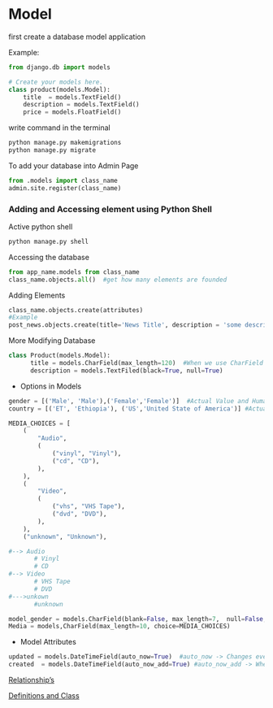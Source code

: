 # Model

first create a database model application

Example:

```python
from django.db import models

# Create your models here.
class product(models.Model):
    title  = models.TextField()  
    description = models.TextField()
    price = models.FloatField()
```

write command in the terminal

```python
python manage.py makemigrations
python manage.py migrate
```

To add your database into Admin Page

```python
from .models import class_name
admin.site.register(class_name)
```

### Adding and Accessing element using Python Shell

Active python shell

```python
python manage.py shell
```

Accessing the database

```python
from app_name.models from class_name
class_name.objects.all()  #get how many elements are founded
```

Adding Elements

```python
class_name.objects.create(attributes)
#Example
post_news.objects.create(title='News Title', description = 'some description', link = 'www.google.com')
```

More Modifying Database

 

```python
class Product(models.Model):
      title = models.CharField(max_length=120)  #When we use CharField should have max_length
      description = models.TextFiled(black=True, null=True) 
```

- Options in Models

```python
gender = [('Male', 'Male'),('Female','Female')]  #Actual Value and Human Readable name
country = [('ET', 'Ethiopia'), ('US','United State of America')] #Actual Value -> ET and Human Readable -> Ethiopia

MEDIA_CHOICES = [
    (
        "Audio",
        (
            ("vinyl", "Vinyl"),
            ("cd", "CD"),
        ),
    ),
    (
        "Video",
        (
            ("vhs", "VHS Tape"),
            ("dvd", "DVD"),
        ),
    ),
    ("unknown", "Unknown"),

#--> Audio
       # Vinyl
       # CD
#--> Video
       # VHS Tape
       # DVD
#--->unkown
       #unknown

model_gender = models.CharField(blank=False, max_length=7,  null=False,choices=gender)
Media = models,CharField(max_length=10, choice=MEDIA_CHOICES)

```

- Model Attributes

```python
updated = models.DateTimeField(auto_now=True)  #auto_now -> Changes evertime updated 
created  = models.DateTimeField(auto_now_add=True) #auto_now_add -> When created time stamp
```

[Relationship’s ](Model%200e5d63aa5de74f8ea9c0e7a817c364ed/Relationship%E2%80%99s%205271ce1f8862412abea2d66208e012fe.md)

[Definitions and Class](Model%200e5d63aa5de74f8ea9c0e7a817c364ed/Definitions%20and%20Class%2079e0667aacd2424aba297f53ac79eea7.md)